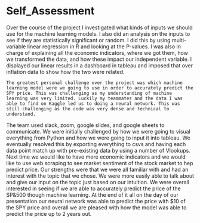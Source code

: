 # Self_Assessment



Over the course of the project I investigated what kinds of inputs we should use for the machine learning models. I also did an analysis on the inputs to see if they are statistically significant or random. I did this by using multi-variable linear regression in R and looking at the P-values. I was also in charge of explaining all the economic indicators, where we got them, how we transformed the data, and how these impact our independent variable. I displayed our linear results in a dashboard in tableau and imposed that over inflation data to show how the two were related. 


	The greatest personal challenge over the project was which machine learning model were we going to use in order to accurately predict the SPY price. This was challenging as my understanding of machine learning was very limited. Luckily my teammates and the data I was able to find on Kaggle led us to doing a neural network. This was still challenging as the code was very dense and technical to understand. 
	
	
The team used slack, zoom, google slides, and google sheets to communicate. We were initially challenged by how we were going to visual everything from Python and how we were going to input it into tableau. We eventually resolved this by exporting everything to csvs and having each data point match up with pre-existing data by using a number of Vlookups. Next time we would like to have more economic indicators and we would like to use web scraping to see market sentiment of the stock market to hep predict price. Our strengths were that we were all familiar with and had an interest with the topic that we chose. We were more easily able to talk about and give our input on the topic just based on our intuition. We were overall interested in seeing if we are able to accurately predict the price of the SP&500 though machine learning. At the end of it all on the day of our presentation our neural network was able to predict the price with $10 of the SPY price and overall we are pleased with how the model was able to predict the price up to 2 years out. 
